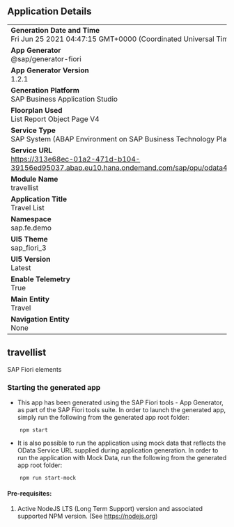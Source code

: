 ## Application Details
|               |
| ------------- |
|**Generation Date and Time**<br>Fri Jun 25 2021 04:47:15 GMT+0000 (Coordinated Universal Time)|
|**App Generator**<br>@sap/generator-fiori|
|**App Generator Version**<br>1.2.1|
|**Generation Platform**<br>SAP Business Application Studio|
|**Floorplan Used**<br>List Report Object Page V4|
|**Service Type**<br>SAP System (ABAP Environment on SAP Business Technology Platform)|
|**Service URL**<br>https://313e68ec-01a2-471d-b104-39156ed95037.abap.eu10.hana.ondemand.com/sap/opu/odata4/sap/zui_fe_travel_0001_04/srvd/sap/zui_fe_travel_0001_04/0001/
|**Module Name**<br>travellist|
|**Application Title**<br>Travel List|
|**Namespace**<br>sap.fe.demo|
|**UI5 Theme**<br>sap_fiori_3|
|**UI5 Version**<br>Latest|
|**Enable Telemetry**<br>True|
|**Main Entity**<br>Travel|
|**Navigation Entity**<br>None|

## travellist

SAP Fiori elements

### Starting the generated app

-   This app has been generated using the SAP Fiori tools - App Generator, as part of the SAP Fiori tools suite.  In order to launch the generated app, simply run the following from the generated app root folder:

```
    npm start
```

- It is also possible to run the application using mock data that reflects the OData Service URL supplied during application generation.  In order to run the application with Mock Data, run the following from the generated app root folder:

```
    npm run start-mock
```

#### Pre-requisites:

1. Active NodeJS LTS (Long Term Support) version and associated supported NPM version.  (See https://nodejs.org)


